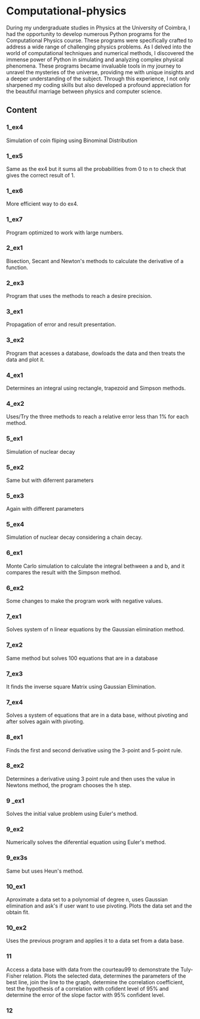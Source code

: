 # Computational-physics
During my undergraduate studies in Physics at the University of Coimbra, I had the opportunity to develop numerous Python programs for the Computational Physics course. These programs were specifically crafted to address a wide range of challenging physics problems. As I delved into the world of computational techniques and numerical methods, I discovered the immense power of Python in simulating and analyzing complex physical phenomena. These programs became invaluable tools in my journey to unravel the mysteries of the universe, providing me with unique insights and a deeper understanding of the subject. Through this experience, I not only sharpened my coding skills but also developed a profound appreciation for the beautiful marriage between physics and computer science.

## Content 

### 1_ex4
Simulation of coin fliping using Binominal Distribution

### 1_ex5
Same as the ex4 but it sums all the probabilities from 0 to n to check that gives the correct result of 1.

### 1_ex6
More efficient way to do ex4.

### 1_ex7
Program optimized to work with large numbers.

### 2_ex1
Bisection, Secant and Newton's methods to calculate the derivative of a function. 

### 2_ex3
Program that uses the methods to reach a desire precision. 

### 3_ex1
Propagation of error and result presentation.

### 3_ex2
Program that acesses a database, dowloads the data and then treats the data and plot it. 

### 4_ex1
Determines an integral using rectangle, trapezoid and Simpson methods.

### 4_ex2
Uses/Try the three methods to reach a relative error less than 1% for each method.

### 5_ex1
Simulation of nuclear decay

### 5_ex2
Same but with diferrent parameters

### 5_ex3
Again with different parameters

### 5_ex4
Simulation of nuclear decay considering a chain decay. 

### 6_ex1
Monte Carlo simulation to calculate the integral bethween a and b, and it compares the result with the Simpson method. 

### 6_ex2
Some changes to make the program work with negative values.

### 7_ex1
Solves system of n linear equations by the Gaussian elimination method. 

### 7_ex2
Same method but solves 100 equations that are in a database

### 7_ex3 
It finds the inverse square Matrix using Gaussian Elimination.

### 7_ex4
Solves a system of equations that are in a data base, without pivoting and after solves again with pivoting. 

### 8_ex1
Finds the first and second derivative using the 3-point and 5-point rule. 

### 8_ex2
Determines a derivative using 3 point rule and then uses the value in Newtons method, the program chooses the h step. 

### 9 _ex1
Solves the initial value problem using Euler's method. 

### 9_ex2
Numerically solves the diferential equation using Euler's method. 

### 9_ex3s
Same but uses Heun's method. 

### 10_ex1
Aproximate a data set to a polynomial of degree n, uses Gaussian elimination and ask's if user want to use pivoting. Plots the data set and the obtain fit. 

### 10_ex2
Uses the previous program and applies it to a data set from a data base. 

### 11
Access a data base with data from the courteau99 to demonstrate the Tuly-Fisher relation. Plots the selected data, determines the parameters of the best line, join the line to the graph, determine the correlation coefficient, test the hypothesis of a correlation with cofident level of 95% and determine the error of the slope factor with  95% confident level. 

### 12

